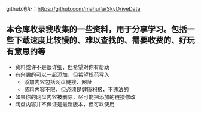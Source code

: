 github地址：https://github.com/mahuifa/SkyDriveData

## **本仓库收录我收集的一些资料，用于分享学习。包括一些下载速度比较慢的、难以查找的、需要收费的、好玩有意思的等**

* 资料或许不是很详细，但希望对你有帮助
* 有兴趣的可以一起添加，但希望规范写入
  * 添加内容包括网盘链接、网址
  * 资料内容不限，但必须是健康积极，不违法的
* 如果你的网盘内容被删除，尽可能把添加的链接修改
* 网盘内容并不保证是最新版本，但可以使用